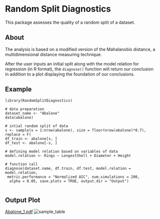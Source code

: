 # Random Split Diagnostics

This package assesses the quality of a random split of a dataset. 

## About

The analysis is based on a modified version of the Mahalanobis distance, a multidimensional distance measuring technique. 

After the user inputs an initial split along with the model relation for regression (in R format), the `diagnose()` function will return our conclusion in addition to a plot displaying the foundation of our conclusions.

## Example
```
library(RandomSplitDiagnostics)

# data preparation
dataset_name <- "Abalone"
data(abalone)

# intial random split of data
s <- sample(x = 1:nrow(abalone), size = floor(nrow(abalone)*0.7), replace = F)
df_train <- abalone[s, ]
df_test <- abalone[-s, ]

# defining model relation based on variables of data
model.relation <- Rings ~ LongestShell + Diameter + Height

# function call
diagnose(dataset.name, df.train, df.test, model.relation = model.relation,
 metric.performance = "Normalized AIC", num.simulations = 200,
  alpha = 0.05, save.plots = TRUE, output.dir = "Output")
  
```

## Output Plot

[Abalone_1.pdf](https://github.com/eklavyaj/RandomSplitDiagnostics/files/8589188/Abalone_1.pdf)
![sample_table](https://user-images.githubusercontent.com/50804314/165907822-dfb0c6e9-d8d6-4f9a-a0f7-a13aace1d4ac.png)

